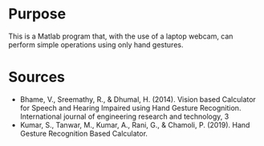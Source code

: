 # Purpose
This is a Matlab program that, with the use of a laptop webcam, can perform simple operations using only hand gestures. 

# Sources
- Bhame, V., Sreemathy, R., & Dhumal, H. (2014). Vision based Calculator for Speech and Hearing Impaired using Hand Gesture Recognition. International journal of engineering research and technology, 3
- Kumar, S., Tanwar, M., Kumar, A., Rani, G., & Chamoli, P. (2019). Hand Gesture Recognition Based Calculator.
